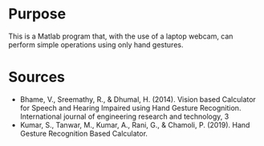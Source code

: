 # Purpose
This is a Matlab program that, with the use of a laptop webcam, can perform simple operations using only hand gestures. 

# Sources
- Bhame, V., Sreemathy, R., & Dhumal, H. (2014). Vision based Calculator for Speech and Hearing Impaired using Hand Gesture Recognition. International journal of engineering research and technology, 3
- Kumar, S., Tanwar, M., Kumar, A., Rani, G., & Chamoli, P. (2019). Hand Gesture Recognition Based Calculator.
